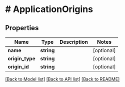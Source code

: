 # # ApplicationOrigins

## Properties

Name | Type | Description | Notes
------------ | ------------- | ------------- | -------------
**name** | **string** |  | [optional]
**origin_type** | **string** |  | [optional]
**origin_id** | **string** |  | [optional]

[[Back to Model list]](../../README.md#models) [[Back to API list]](../../README.md#endpoints) [[Back to README]](../../README.md)
